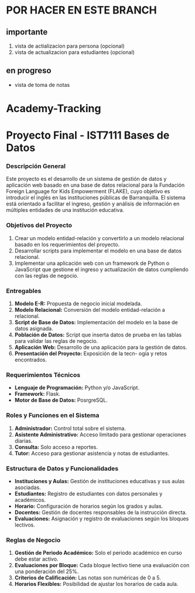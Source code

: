 # POR HACER EN ESTE BRANCH
## importante

1. vista de actializacion para persona (opcional)
2. vista de actualizacion para estudiantes (opcional)

## en progreso
- vista de toma de notas

# Academy-Tracking
# Proyecto Final - IST7111 Bases de Datos

### Descripción General
Este proyecto es el desarrollo de un sistema de gestión de datos y aplicación web basado en una base de datos relacional para la Fundación Foreign Language for Kids Empowerment (FLAKE), cuyo objetivo es introducir el inglés en las instituciones públicas de Barranquilla. El sistema está orientado a facilitar el ingreso, gestión y análisis de información en múltiples entidades de una institución educativa.

### Objetivos del Proyecto
1. Crear un modelo entidad-relación y convertirlo a un modelo relacional basado en los requerimientos del proyecto.
2. Desarrollar scripts para implementar el modelo en una base de datos relacional.
3. Implementar una aplicación web con un framework de Python o JavaScript que gestione el ingreso y actualización de datos cumpliendo con las reglas de negocio.

### Entregables
1. **Modelo E-R:** Propuesta de negocio inicial modelada.
2. **Modelo Relacional:** Conversión del modelo entidad-relación a relacional.
3. **Script de Base de Datos:** Implementación del modelo en la base de datos asignada.
4. **Población de Datos:** Script que inserta datos de prueba en las tablas para validar las reglas de negocio.
5. **Aplicación Web:** Desarrollo de una aplicación para la gestión de datos.
6. **Presentación del Proyecto:** Exposición de la tecn- ogía y retos encontrados.

### Requerimientos Técnicos
- **Lenguaje de Programación:** Python y/o JavaScript.
- **Framework:** Flask.
- **Motor de Base de Datos:** PosrgreSQL.
  
### Roles y Funciones en el Sistema
1. **Administrador:** Control total sobre el sistema.
2. **Asistente Administrativo:** Acceso limitado para gestionar operaciones diarias.
3. **Consulta:** Solo acceso a reportes.
4. **Tutor:** Acceso para gestionar asistencia y notas de estudiantes.

### Estructura de Datos y Funcionalidades
- **Instituciones y Aulas:** Gestión de instituciones educativas y sus aulas asociadas.
- **Estudiantes:** Registro de estudiantes con datos personales y académicos.
- **Horario:** Configuración de horarios según los grados y aulas.
- **Docentes:** Gestión de docentes responsables de la instrucción directa.
- **Evaluaciones:** Asignación y registro de evaluaciones según los bloques lectivos.
  
### Reglas de Negocio
1. **Gestión de Periodo Académico:** Solo el periodo académico en curso debe estar activo.
2. **Evaluaciones por Bloque:** Cada bloque lectivo tiene una evaluación con una ponderación del 25%.
3. **Criterios de Calificación:** Las notas son numéricas de 0 a 5.
4. **Horarios Flexibles:** Posibilidad de ajustar los horarios de cada aula.

